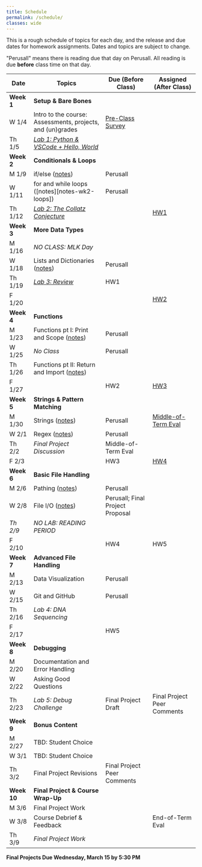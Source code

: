 ```yaml
---
title: Schedule
permalink: /schedule/
classes: wide
---
```


This is a rough schedule of topics for each day, and the release and due dates for homework assignments. Dates and topics are subject to change. 

"Perusall" means there is reading due that day on Perusall. All reading is due **before** class time on that day.


| Date	| Topics	| Due (Before Class) |	Assigned (After Class) |
| ------- | --------------- | ------------- | -------------- |
| **Week 1** | **Setup & Bare Bones** | | |
| W 1/4 | Intro to the course: Assessments, projects, and (un)grades | [Pre-Class Survey][survey] | |
| Th 1/5 | [_Lab 1: Python & VSCode + Hello, World_][lab-1] | | |
| **Week 2** | **Conditionals & Loops** | | |
| M 1/9 | if/else ([notes][notes-wk2-if]) | Perusall |
| W 1/11 | for and while loops ([notes][notes-wk2-loops]) | Perusall | |
| Th 1/12 | [_Lab 2: The Collatz Conjecture_][lab-2] | | [HW1][hw-1] |
| **Week 3** | **More Data Types** | | |
| M 1/16 | _NO CLASS: MLK Day_ | | |
| W 1/18 | Lists and Dictionaries ([notes][w3-d1]) | Perusall | |
| Th 1/19 | [_Lab 3: Review_][lab-3] | HW1 | |
| F 1/20 |  | | [HW2][hw-2] |
| **Week 4** | **Functions** | | |
| M 1/23 | Functions pt I: Print and Scope ([notes][w4-d1])|  Perusall |  |
| W 1/25 |  _No Class_ | Perusall | |
| Th 1/26 | Functions pt II: Return and Import ([notes][w4-d2]) | |  |
| F 1/27 |  | HW2 | [HW3][hw-3] |
| **Week 5** | **Strings & Pattern Matching** | | |
| M 1/30 | Strings ([notes][w5-d1]) | Perusall | [Middle-of-Term Eval][mid-eval] |
| W 2/1 | Regex  ([notes][w5-d2]) | Perusall  |  | 
| Th 2/2 | _Final Project Discussion_ | Middle-of-Term Eval |  |
| F 2/3 | | HW3 | [HW4][hw-4] |
| **Week 6** | **Basic File Handling** | | |
| M 2/6 | Pathing ([notes][w6-d1]) | Perusall | |
| W 2/8 | File I/O ([notes][w6-d2]) | Perusall; Final Project Proposal | | 
| _Th 2/9_ | _NO LAB: READING PERIOD_ | | |
| F 2/10 | | HW4 | HW5 |
| **Week 7** | **Advanced File Handling** | | |
| M 2/13 | Data Visualization | Perusall | |
| W 2/15 | Git and GitHub | Perusall | |
| Th 2/16 | _Lab 4: DNA Sequencing_ | | |
| F 2/17 | | HW5 | |
| **Week 8** | **Debugging** | | |
| M 2/20 | Documentation and Error Handling | | | 
| W 2/22 | Asking Good Questions  | | |
| Th 2/23 | _Lab 5: Debug Challenge_  | Final Project Draft | Final Project Peer Comments
| **Week 9** | **Bonus Content** | | | 
| M 2/27 | TBD: Student Choice | | |
| W 3/1 | TBD: Student Choice | | |
| Th 3/2 | Final Project Revisions | Final Project Peer Comments |
| **Week 10** | **Final Project & Course Wrap-Up** | | |
| M 3/6 | Final Project Work |  | | 
| W 3/8 | Course Debrief & Feedback |  | End-of-Term Eval |
| Th 3/9 | _Final Project Work_

**Final Projects Due Wednesday, March 15 by 5:30 PM**


[syllabus]: https://alackles.github.io/CMSC-14-WT-23/syllabus/

[hw-1]: https://alackles.github.io/CMSC-140-WT-23/hwk/hwk1/
[hw-2]: https://alackles.github.io/CMSC-140-WT-23/hwk/hwk2/
[hw-3]: https://alackles.github.io/CMSC-140-WT-23/hwk/hwk3/
[hw-4]: https://alackles.github.io/CMSC-140-WT-23/hwk/hwk4/
[hw-5]: https://alackles.github.io/CMSC-140-WT-23/hwk/hwk5/
 
[lab-1]: https://alackles.github.io/CMSC-140-WT-23/labs/lab1/
[lab-2]: https://alackles.github.io/CMSC-140-WT-23/labs/lab2/
[lab-3]: https://alackles.github.io/CMSC-140-WT-23/labs/lab3/
[lab-4]: https://alackles.github.io/CMSC-140-WT-23/labs/lab4/
[lab-5]: https://alackles.github.io/CMSC-140-WT-23/labs/lab5/
[lab-6]: https://alackles.github.io/CMSC-140-WT-23/labs/lab7/
[lab-7]: https://alackles.github.io/CMSC-140-WT-23/labs/lab8/

[notes-wk1-vars]: https://alackles.github.io/CMSC-140-WT-23/lectures/wk1-vars/
[notes-wk2-if]: https://alackles.github.io/CMSC-140-WT-23/lectures/wk2-if/
[w3-d1]: https://alackles.github.io/CMSC-140-WT-23/lectures/w3-d1
[w4-d1]: https://alackles.github.io/CMSC-140-WT-23/lectures/w4-d1
[w4-d2]: https://alackles.github.io/CMSC-140-WT-23/lectures/w4-d2
[w5-d1]: https://alackles.github.io/CMSC-140-WT-23/lectures/w5-d1
[w5-d2]: https://alackles.github.io/CMSC-140-WT-23/lectures/w5-d2
[w6-d1]: https://alackles.github.io/CMSC-140-WT-23/lectures/w6-d1
[w6-d2]: https://alackles.github.io/CMSC-140-WT-23/lectures/w6-d2

[survey]: https://forms.gle/iBCowEvcXXYFTmG57
[mid-eval]: https://forms.gle/2qS7zFEqw4GxxRDSA
